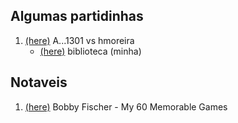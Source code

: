 ## Algumas partidinhas
1. [(here)](https://www.chess.com/analysis/game/live/108582740245?tab=analysis&move=45) A...1301 vs hmoreira
   + [(here)](https://www.chess.com/library/collections/divertidas-TqZNA3cA) biblioteca (minha)

## Notaveis
1. [(here)](https://www.chess.com/library/collections/bobby-fischer-my-60-memorable-games-2EMTL1KLJ) Bobby Fischer - My 60 Memorable Games



